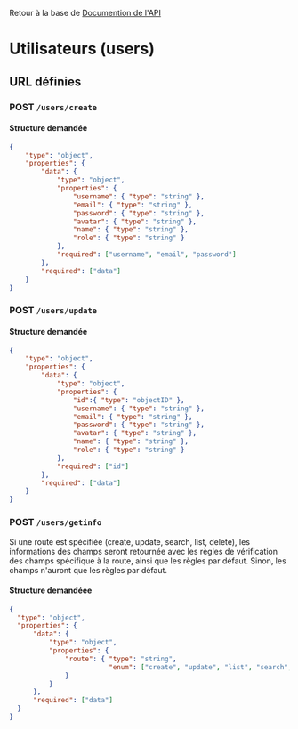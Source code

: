 Retour à la base de [Documention de l'API](documentation-api.md)

# Utilisateurs (users)

## URL définies

### POST `/users/create`

#### Structure demandée
```json
{
    "type": "object",
    "properties": {
        "data": {
            "type": "object",
            "properties": {
                "username": { "type": "string" },
                "email": { "type": "string" },
                "password": { "type": "string" },
                "avatar": { "type": "string" },
                "name": { "type": "string" },
                "role": { "type": "string" }
            },
            "required": ["username", "email", "password"]
        },
        "required": ["data"]
    }
}
```

### POST `/users/update`

#### Structure demandée

```json
{
    "type": "object",
    "properties": {
        "data": {
            "type": "object",
            "properties": {
                "id":{ "type": "objectID" },
                "username": { "type": "string" },
                "email": { "type": "string" },
                "password": { "type": "string" },
                "avatar": { "type": "string" },
                "name": { "type": "string" },
                "role": { "type": "string" }
            },
            "required": ["id"]
        },
        "required": ["data"]
    }
}
```

### POST `/users/getinfo`
Si une route est spécifiée (create, update, search, list, delete), les informations des champs seront retournée avec les règles de vérification des champs spécifique à la route, ainsi que les règles par défaut.
Sinon, les champs n'auront que les règles par défaut.
#### Structure demandéee
```json
{
  "type": "object",
  "properties": {
      "data": {
          "type": "object",
          "properties": {
              "route": { "type": "string",
                         "enum": ["create", "update", "list", "search", "delete"]
              }
          }
      },
      "required": ["data"]
  }
}
```